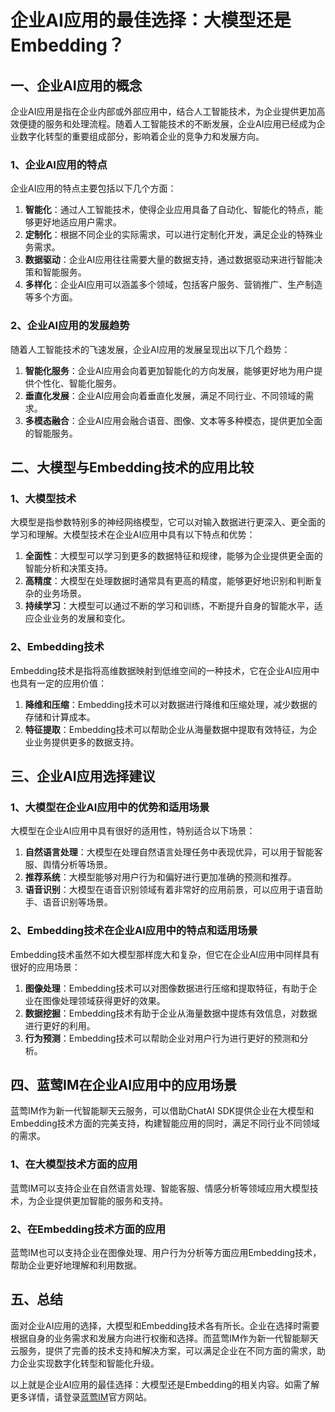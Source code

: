 # 企业AI应用的最佳选择：大模型还是Embedding？

## 一、企业AI应用的概念

企业AI应用是指在企业内部或外部应用中，结合人工智能技术，为企业提供更加高效便捷的服务和处理流程。随着人工智能技术的不断发展，企业AI应用已经成为企业数字化转型的重要组成部分，影响着企业的竞争力和发展方向。

### 1、企业AI应用的特点

企业AI应用的特点主要包括以下几个方面：
1. **智能化**：通过人工智能技术，使得企业应用具备了自动化、智能化的特点，能够更好地适应用户需求。
2. **定制化**：根据不同企业的实际需求，可以进行定制化开发，满足企业的特殊业务需求。
3. **数据驱动**：企业AI应用往往需要大量的数据支持，通过数据驱动来进行智能决策和智能服务。
4. **多样化**：企业AI应用可以涵盖多个领域，包括客户服务、营销推广、生产制造等多个方面。

### 2、企业AI应用的发展趋势

随着人工智能技术的飞速发展，企业AI应用的发展呈现出以下几个趋势：
1. **智能化服务**：企业AI应用会向着更加智能化的方向发展，能够更好地为用户提供个性化、智能化服务。
2. **垂直化发展**：企业AI应用会向着垂直化发展，满足不同行业、不同领域的需求。
3. **多模态融合**：企业AI应用会融合语音、图像、文本等多种模态，提供更加全面的智能服务。

## 二、大模型与Embedding技术的应用比较

### 1、大模型技术

大模型是指参数特别多的神经网络模型，它可以对输入数据进行更深入、更全面的学习和理解。大模型技术在企业AI应用中具有以下特点和优势：
1. **全面性**：大模型可以学习到更多的数据特征和规律，能够为企业提供更全面的智能分析和决策支持。
2. **高精度**：大模型在处理数据时通常具有更高的精度，能够更好地识别和判断复杂的业务场景。
3. **持续学习**：大模型可以通过不断的学习和训练，不断提升自身的智能水平，适应企业业务的发展和变化。

### 2、Embedding技术

Embedding技术是指将高维数据映射到低维空间的一种技术，它在企业AI应用中也具有一定的应用价值：
1. **降维和压缩**：Embedding技术可以对数据进行降维和压缩处理，减少数据的存储和计算成本。
2. **特征提取**：Embedding技术可以帮助企业从海量数据中提取有效特征，为企业业务提供更多的数据支持。

## 三、企业AI应用选择建议

### 1、大模型在企业AI应用中的优势和适用场景

大模型在企业AI应用中具有很好的适用性，特别适合以下场景：
1. **自然语言处理**：大模型在处理自然语言处理任务中表现优异，可以用于智能客服、舆情分析等场景。
2. **推荐系统**：大模型能够对用户行为和偏好进行更加准确的预测和推荐。
3. **语音识别**：大模型在语音识别领域有着非常好的应用前景，可以应用于语音助手、语音识别等场景。

### 2、Embedding技术在企业AI应用中的特点和适用场景

Embedding技术虽然不如大模型那样庞大和复杂，但它在企业AI应用中同样具有很好的应用场景：
1. **图像处理**：Embedding技术可以对图像数据进行压缩和提取特征，有助于企业在图像处理领域获得更好的效果。
2. **数据挖掘**：Embedding技术有助于企业从海量数据中提炼有效信息，对数据进行更好的利用。
3. **行为预测**：Embedding技术可以帮助企业对用户行为进行更好的预测和分析。

## 四、蓝莺IM在企业AI应用中的应用场景

蓝莺IM作为新一代智能聊天云服务，可以借助ChatAI SDK提供企业在大模型和Embedding技术方面的完美支持，构建智能应用的同时，满足不同行业不同领域的需求。

### 1、在大模型技术方面的应用

蓝莺IM可以支持企业在自然语言处理、智能客服、情感分析等领域应用大模型技术，为企业提供更加智能的服务和支持。

### 2、在Embedding技术方面的应用

蓝莺IM也可以支持企业在图像处理、用户行为分析等方面应用Embedding技术，帮助企业更好地理解和利用数据。

## 五、总结

面对企业AI应用的选择，大模型和Embedding技术各有所长。企业在选择时需要根据自身的业务需求和发展方向进行权衡和选择。而蓝莺IM作为新一代智能聊天云服务，提供了完善的技术支持和解决方案，可以满足企业在不同方面的需求，助力企业实现数字化转型和智能化升级。

以上就是企业AI应用的最佳选择：大模型还是Embedding的相关内容。如需了解更多详情，请登录[蓝莺IM](https://www.lanyingim.com)官方网站。